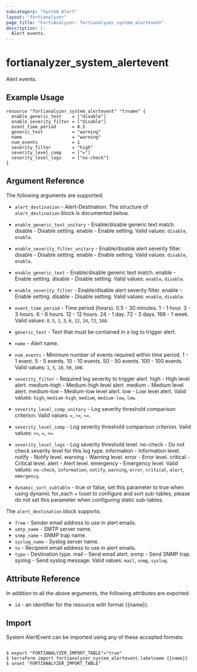 ```yaml
---
subcategory: "System Alert"
layout: "fortianalyzer"
page_title: "FortiAnalyzer: fortianalyzer_system_alertevent"
description: |-
  Alert events.
---
```


# fortianalyzer_system_alertevent
Alert events.

## Example Usage

```hcl
resource "fortianalyzer_system_alertevent" "trname" {
  enable_generic_text    = ["disable"]
  enable_severity_filter = ["disable"]
  event_time_period      = 0.5
  generic_text           = "warning"
  name                   = "warning"
  num_events             = 1
  severity_filter        = "high"
  severity_level_comp    = ["="]
  severity_level_logs    = ["no-check"]
}
```

## Argument Reference


The following arguments are supported:


* `alert_destination` - Alert-Destination. The structure of `alert_destination` block is documented below.
* `enable_generic_text_unitary` - Enable/disable generic text match. disable - Disable setting. enable - Enable setting. Valid values: `disable`, `enable`.

* `enable_severity_filter_unitary` - Enable/disable alert severity filter. disable - Disable setting. enable - Enable setting. Valid values: `disable`, `enable`.

* `enable_generic_text` - Enable/disable generic text match. enable - Enable setting. disable - Disable setting. Valid values: `enable`, `disable`.

* `enable_severity_filter` - Enable/disable alert severity filter. enable - Enable setting. disable - Disable setting. Valid values: `enable`, `disable`.

* `event_time_period` - Time period (hours). 0.5 - 30 minutes. 1 - 1 hour. 3 - 3 hours. 6 - 6 hours. 12 - 12 hours. 24 - 1 day. 72 - 3 days. 168 - 1 week. Valid values: `0.5`, `1`, `3`, `6`, `12`, `24`, `72`, `168`.

* `generic_text` - Text that must be contained in a log to trigger alert.
* `name` - Alert name.
* `num_events` - Minimum number of events required within time period. 1 - 1 event. 5 - 5 events. 10 - 10 events. 50 - 50 events. 100 - 100 events. Valid values: `1`, `5`, `10`, `50`, `100`.

* `severity_filter` - Required log severity to trigger alert. high - High level alert. medium-high - Medium-high level alert. medium - Medium level alert. medium-low - Medium-low level alert. low - Low level alert. Valid values: `high`, `medium-high`, `medium`, `medium-low`, `low`.

* `severity_level_comp_unitary` - Log severity threshold comparison criterion. Valid values: `=`, `>=`, `<=`.

* `severity_level_comp` - Log severity threshold comparison criterion. Valid values: `>=`, `=`, `<=`.

* `severity_level_logs` - Log severity threshold level. no-check - Do not check severity level for this log type. information - Information level. notify - Notify level. warning - Warning level. error - Error level. critical - Critical level. alert - Alert level. emergency - Emergency level. Valid values: `no-check`, `information`, `notify`, `warning`, `error`, `critical`, `alert`, `emergency`.

* `dynamic_sort_subtable` - true or false, set this parameter to true when using dynamic for_each + toset to configure and sort sub-tables, please do not set this parameter when configuring static sub-tables.

The `alert_destination` block supports:

* `from` - Sender email address to use in alert emails.
* `smtp_name` - SMTP server name.
* `snmp_name` - SNMP trap name.
* `syslog_name` - Syslog server name.
* `to` - Recipient email address to use in alert emails.
* `type` - Destination type. mail - Send email alert. snmp - Send SNMP trap. syslog - Send syslog message. Valid values: `mail`, `snmp`, `syslog`.



## Attribute Reference

In addition to all the above arguments, the following attributes are exported:
* `id` - an identifier for the resource with format {{name}}.

## Import

System AlertEvent can be imported using any of these accepted formats:
```

$ export "FORTIANALYZER_IMPORT_TABLE"="true"
$ terraform import fortianalyzer_system_alertevent.labelname {{name}}
$ unset "FORTIANALYZER_IMPORT_TABLE"
```


